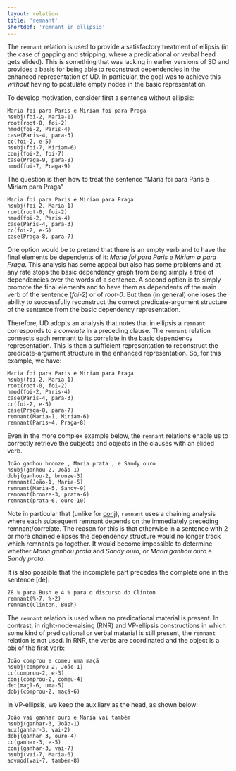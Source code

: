 ```yaml
---
layout: relation
title: 'remnant'
shortdef: 'remnant in ellipsis'
---
```


The `remnant` relation is used to provide a satisfactory treatment of
ellipsis (in the case of gapping and stripping, where a predicational
or verbal head gets elided). This is something that was lacking in
earlier versions of SD and provides a basis for being able to
reconstruct dependencies in the enhanced representation of UD.  In
particular, the goal was to achieve this *without* having to postulate
empty nodes in the basic representation.

To develop motivation, consider first a sentence without ellipsis:

~~~ sdparse
Maria foi para Paris e Miriam foi para Praga
nsubj(foi-2, Maria-1)
root(root-0, foi-2)
nmod(foi-2, Paris-4)
case(Paris-4, para-3)
cc(foi-2, e-5)
nsubj(foi-7, Miriam-6)
conj(foi-2, foi-7)
case(Praga-9, para-8)
nmod(foi-7, Praga-9)
~~~

The question is then how to treat the sentence "Maria foi para Paris e
Miriam para Praga"

~~~ sdparse
Maria foi para Paris e Miriam para Praga
nsubj(foi-2, Maria-1)
root(root-0, foi-2)
nmod(foi-2, Paris-4)
case(Paris-4, para-3)
cc(foi-2, e-5)
case(Praga-8, para-7)
~~~

One option would be to pretend that there is an empty verb and to have
the final elements be dependents of it: *Maria foi para Paris e Miriam
∅ para Praga*. This analysis has some appeal but also has some
problems and at any rate stops the basic dependency graph from being
simply a tree of dependencies over the words of a sentence. A second
option is to simply promote the final elements and to have them as
dependents of the main verb of the sentence (*foi-2*) or of
*root-0*. But then (in general) one loses the ability to successfully
reconstruct the correct predicate-argument structure of the sentence
from the basic dependency representation.

Therefore, UD adopts an analysis that notes that in ellipsis a
`remnant` corresponds to a *correlate* in a preceding clause. The
`remnant` relation connects each remnant to its correlate in the basic
dependency representation. This is then a sufficient representation to
reconstruct the predicate-argument structure in the enhanced
representation. So, for this example, we have:

~~~ sdparse
Maria foi para Paris e Miriam para Praga
nsubj(foi-2, Maria-1)
root(root-0, foi-2)
nmod(foi-2, Paris-4)
case(Paris-4, para-3)
cc(foi-2, e-5)
case(Praga-8, para-7)
remnant(Maria-1, Miriam-6)
remnant(Paris-4, Praga-8)
~~~

Even in the more complex example below, the `remnant`
relations enable us to correctly retrieve the subjects and objects in
the clauses with an elided verb.

~~~ sdparse
João ganhou bronze , Maria prata , e Sandy ouro
nsubj(ganhou-2, João-1)
dobj(ganhou-2, bronze-3)
remnant(João-1, Maria-5)
remnant(Maria-5, Sandy-9)
remnant(bronze-3, prata-6)
remnant(prata-6, ouro-10)
~~~

Note in particular that (unlike for [conj]()), `remnant` uses a chaining analysis where each subsequent remnant depends on the immediately preceding remnant/correlate. The reason for this is that otherwise in a sentence with 2 or more chained ellipses the dependency structure would no longer track which remnants go together. It would become impossible to determine whether _Maria ganhou prata_ and _Sandy ouro_, or _Maria ganhou ouro_ e _Sandy prata_.

It is also possible that the incomplete part precedes the complete one in the sentence [de]:

~~~ sdparse
78 % para Bush e 4 % para o discurso do Clinton
remnant(%-7, %-2)
remnant(Clinton, Bush)
~~~

The `remnant` relation is used when no predicational material is
present. In contrast, in right-node-raising (RNR) and VP-ellipsis
constructions in which some kind of predicational or verbal material
is still present, the `remnant` relation is not used. In RNR, the
verbs are coordinated and the object is a [obj]() of the first verb:

~~~ sdparse
João comprou e comeu uma maçã
nsubj(comprou-2, João-1)
cc(comprou-2, e-3)
conj(comprou-2, comeu-4)
det(maçã-6, uma-5)
dobj(comprou-2, maçã-6)
~~~

In VP-ellipsis, we keep the auxiliary as the head, as shown below:

~~~ sdparse
João vai ganhar ouro e Maria vai também
nsubj(ganhar-3, João-1)
aux(ganhar-3, vai-2)
dobj(ganhar-3, ouro-4)
cc(ganhar-3, e-5)
conj(ganhar-3, vai-7)
nsubj(vai-7, Maria-6)
advmod(vai-7, também-8)
~~~
